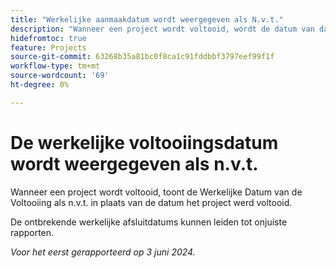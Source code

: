 ```yaml
---
title: "Werkelijke aanmaakdatum wordt weergegeven als N.v.t."
description: "Wanneer een project wordt voltooid, wordt de datum van daadwerkelijke voltooiing weergegeven als n.v.t. in plaats van de datum waarop het project werd voltooid."
hidefromtoc: true
feature: Projects
source-git-commit: 63268b35a81bc0f8ca1c91fddbbf3797eef99f1f
workflow-type: tm+mt
source-wordcount: '69'
ht-degree: 0%

---
```



# De werkelijke voltooiingsdatum wordt weergegeven als n.v.t.

Wanneer een project wordt voltooid, toont de Werkelijke Datum van de Voltooiing als n.v.t. in plaats van de datum het project werd voltooid.

De ontbrekende werkelijke afsluitdatums kunnen leiden tot onjuiste rapporten.

_Voor het eerst gerapporteerd op 3 juni 2024._
